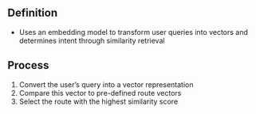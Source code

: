 ## Definition

- Uses an embedding model to transform user queries into vectors and determines intent through similarity retrieval

## Process

1. Convert the user’s query into a vector representation
2. Compare this vector to pre-defined route vectors
3. Select the route with the highest similarity score
